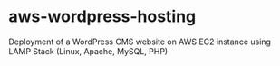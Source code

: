 # aws-wordpress-hosting
Deployment of a WordPress CMS website on AWS EC2 instance using LAMP Stack (Linux, Apache, MySQL, PHP)
